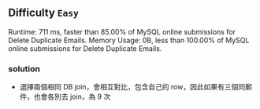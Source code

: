 ## Difficulty `Easy`

Runtime: 711 ms, faster than 85.00% of MySQL online submissions for Delete Duplicate Emails.
Memory Usage: 0B, less than 100.00% of MySQL online submissions for Delete Duplicate Emails.

### solution

* 選擇兩個相同 DB join，會相互對比，包含自己的 row，因此如果有三個同郵件，也會各別去 join，為 9 次
